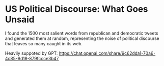 # US Political Discourse: What Goes Unsaid

I found the 1500 most salient words from republican and democratic tweets and generated them at random, representing the noise of political discourse that leaves so many caught in its web.


Heavily suppoted by GPT: https://chat.openai.com/share/9c62dda1-70a6-4c85-9d18-879fccce3b47
